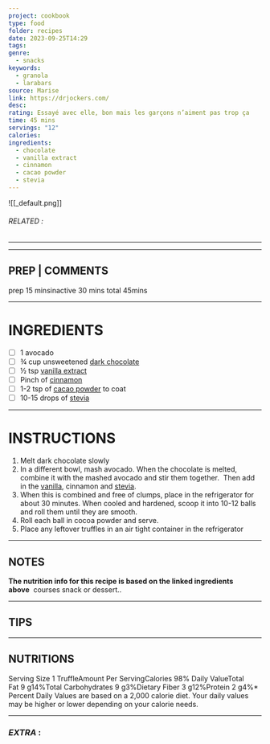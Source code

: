 ```yaml
---
project: cookbook
type: food
folder: recipes
date: 2023-09-25T14:29
tags: 
genre:
  - snacks
keywords:
  - granola
  - larabars
source: Marise
link: https://drjockers.com/
desc: 
rating: Essayé avec elle, bon mais les garçons n’aiment pas trop ça
time: 45 mins
servings: "12"
calories: 
ingredients:
  - chocolate
  - vanilla extract
  - cinnamon
  - cacao powder
  - stevia
---
```


![[_default.png]]
###### *RELATED* : 
---


---
## PREP | COMMENTS

prep 15 minsinactive 30 mins total 45mins

---
# INGREDIENTS

- [ ] 1 avocado
- [ ] ¾ cup unsweetened [dark chocolate](http://amzn.to/2cer0dP)
- [ ] ½ tsp [vanilla extract](http://amzn.to/2cbIBQC)
- [ ] Pinch of [cinnamon](http://amzn.to/2cqRR7u)
- [ ] 1-2 tsp of [cacao powder](http://amzn.to/2bB4oFK) to coat
- [ ] 10-15 drops of [stevia](http://amzn.to/2bRJFwI)

---
# INSTRUCTIONS

1. Melt dark chocolate slowly
2. In a different bowl, mash avocado. When the chocolate is melted, combine it with the mashed avocado and stir them together.  Then add in the [vanilla](http://drjockers.com/5-health-benefits-of-natural-vanilla/), cinnamon and [stevia](http://drjockers.com/is-stevia-the-best-sweetener-on-the-market/).
3. When this is combined and free of clumps, place in the refrigerator for about 30 minutes. When cooled and hardened, scoop it into 10-12 balls and roll them until they are smooth.
4. Roll each ball in cocoa powder and serve.
5. Place any leftover truffles in an air tight container in the refrigerator

---
## NOTES

**The nutrition info for this recipe is based on the linked ingredients above**  courses snack or dessert..

---
## TIPS



---
## NUTRITIONS

Serving Size 1 TruffleAmount Per ServingCalories 98% Daily ValueTotal Fat 9 g14%Total Carbohydrates 9 g3%Dietary Fiber 3 g12%Protein 2 g4%* Percent Daily Values are based on a 2,000 calorie diet. Your daily values may be higher or lower depending on your calorie needs.

---
### *EXTRA* :



